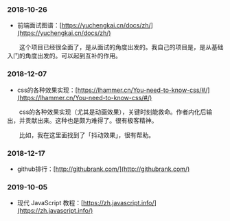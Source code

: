 ### 2018-10-26

- 前端面试图谱：[https://yuchengkai.cn/docs/zh/](https://yuchengkai.cn/docs/zh/)

　　这个项目已经很全面了，是从面试的角度出发的。我自己的项目是，是从基础入门的角度出发的。可以起到互补的作用。

### 2018-12-07

- css的各种效果实现：[https://lhammer.cn/You-need-to-know-css/#/](https://lhammer.cn/You-need-to-know-css/#/)

　　css的各种效果实现（尤其是动画效果），关键时刻能救命。作者内化后输出，并贡献出来。这种也是颇为难得了。很有极客精神。

　　比如，我在这里面找到了「抖动效果」，很有帮助。

### 2018-12-17

- github排行：[http://githubrank.com/](http://githubrank.com/)

### 2019-10-05

- 现代 JavaScript 教程：[https://zh.javascript.info/](https://zh.javascript.info/)
